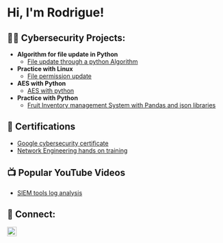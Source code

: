 <h1>Hi, I'm Rodrigue! <br/></h1>

<h2>👨‍💻 Cybersecurity Projects:</h2>

- <b> Algorithm for file update in Python </b>
  - [File update through a python Algorithm](https://github.com/RNtag12/UpdateFile/tree/main)
- <b> Practice with Linux </b>
  - [File permission update ](https://github.com/RNtag12/FilePermissionLinux)
- <b> AES with Python</b>
  - [AES with python](https://github.com/RNtag12/AESPython)
- <b> Practice with Python </b>
  - [Fruit Inventory management System with Pandas and json libraries ](https://github.com/RNtag12/FIMSPython/tree/main)

  



<h2>📜 Certifications</h2>

- [Google cybersecurity certificate](https://www.credly.com/go/9EzwLrIi)
- [Network Engineering hands on training](https://credsverse.com/credentials/9eb23030-6e1a-4e13-adc4-37dfee8813d6)

 <h2>📺 Popular YouTube Videos</h2>

- [SIEM tools log analysis](https://www.youtube.com/watch?v=uHy3oM7NnoU)


<h2> 🤳 Connect:</h2>


[<img align="left" alt="rodrigntag | LinkedIn" width="22px" src="https://cdn.jsdelivr.net/npm/simple-icons@v3/icons/linkedin.svg" />][linkedin]



[linkedin]: www.linkedin.com/in/rodrigue-ntagashobotse-022017151
<!--
